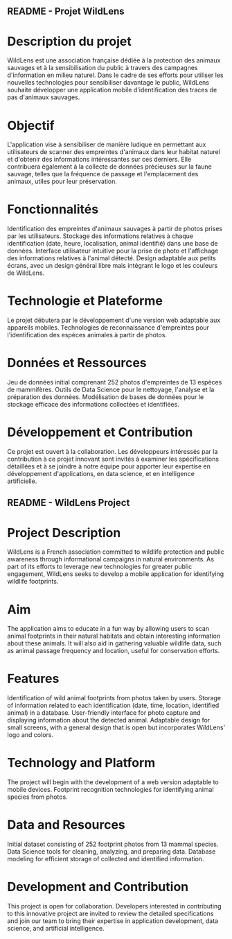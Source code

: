 ## README - Projet WildLens

# Description du projet
WildLens est une association française dédiée à la protection des animaux sauvages et à la sensibilisation du public à travers des campagnes d'information en milieu naturel. Dans le cadre de ses efforts pour utiliser les nouvelles technologies pour sensibiliser davantage le public, WildLens souhaite développer une application mobile d'identification des traces de pas d'animaux sauvages.

# Objectif
L'application vise à sensibiliser de manière ludique en permettant aux utilisateurs de scanner des empreintes d'animaux dans leur habitat naturel et d'obtenir des informations intéressantes sur ces derniers. Elle contribuera également à la collecte de données précieuses sur la faune sauvage, telles que la fréquence de passage et l'emplacement des animaux, utiles pour leur préservation.

# Fonctionnalités
Identification des empreintes d'animaux sauvages à partir de photos prises par les utilisateurs.
Stockage des informations relatives à chaque identification (date, heure, localisation, animal identifié) dans une base de données.
Interface utilisateur intuitive pour la prise de photo et l'affichage des informations relatives à l'animal détecté.
Design adaptable aux petits écrans, avec un design général libre mais intégrant le logo et les couleurs de WildLens.

# Technologie et Plateforme
Le projet débutera par le développement d'une version web adaptable aux appareils mobiles.
Technologies de reconnaissance d'empreintes pour l'identification des espèces animales à partir de photos.

# Données et Ressources
Jeu de données initial comprenant 252 photos d'empreintes de 13 espèces de mammifères.
Outils de Data Science pour le nettoyage, l'analyse et la préparation des données.
Modélisation de bases de données pour le stockage efficace des informations collectées et identifiées.

# Développement et Contribution
Ce projet est ouvert à la collaboration. Les développeurs intéressés par la contribution à ce projet innovant sont invités à examiner les spécifications détaillées et à se joindre à notre équipe pour apporter leur expertise en développement d'applications, en data science, et en intelligence artificielle.


## README - WildLens Project

# Project Description
WildLens is a French association committed to wildlife protection and public awareness through informational campaigns in natural environments. As part of its efforts to leverage new technologies for greater public engagement, WildLens seeks to develop a mobile application for identifying wildlife footprints.

# Aim
The application aims to educate in a fun way by allowing users to scan animal footprints in their natural habitats and obtain interesting information about these animals. It will also aid in gathering valuable wildlife data, such as animal passage frequency and location, useful for conservation efforts.

# Features
Identification of wild animal footprints from photos taken by users.
Storage of information related to each identification (date, time, location, identified animal) in a database.
User-friendly interface for photo capture and displaying information about the detected animal.
Adaptable design for small screens, with a general design that is open but incorporates WildLens' logo and colors.

# Technology and Platform
The project will begin with the development of a web version adaptable to mobile devices.
Footprint recognition technologies for identifying animal species from photos.

# Data and Resources
Initial dataset consisting of 252 footprint photos from 13 mammal species.
Data Science tools for cleaning, analyzing, and preparing data.
Database modeling for efficient storage of collected and identified information.

# Development and Contribution
This project is open for collaboration. Developers interested in contributing to this innovative project are invited to review the detailed specifications and join our team to bring their expertise in application development, data science, and artificial intelligence.

